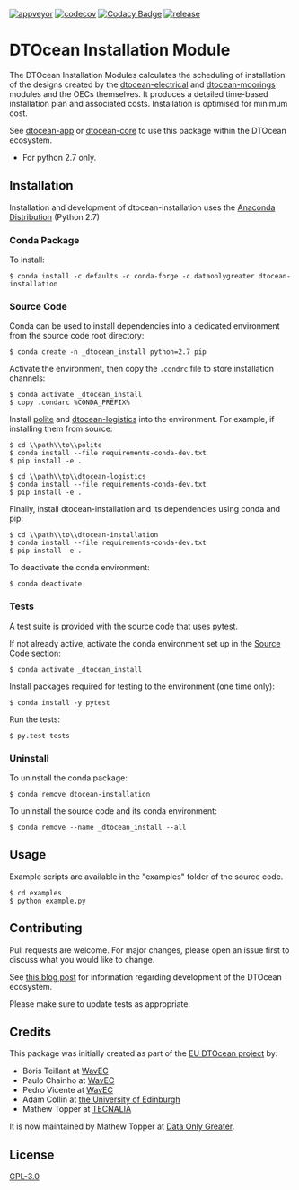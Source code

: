 [![appveyor](https://ci.appveyor.com/api/projects/status/github/DTOcean/dtocean-installation?branch=master&svg=true)](https://ci.appveyor.com/project/DTOcean/dtocean-installation)
[![codecov](https://codecov.io/gh/DTOcean/dtocean-installation/branch/master/graph/badge.svg)](https://codecov.io/gh/DTOcean/dtocean-installation)
[![Codacy Badge](https://api.codacy.com/project/badge/Grade/a573ce6a8ee64b3b897bd18c6116cfc3)](https://www.codacy.com/project/H0R5E/dtocean-installation/dashboard?utm_source=github.com&amp;utm_medium=referral&amp;utm_content=DTOcean/dtocean-installation&amp;utm_campaign=Badge_Grade_Dashboard&amp;branchId=11719312)
[![release](https://img.shields.io/github/release/DTOcean/dtocean-installation.svg)](https://github.com/DTOcean/dtocean-installation/releases/latest)

# DTOcean Installation Module

The DTOcean Installation Modules calculates the scheduling of installation of 
the designs created by the [dtocean-electrical]( 
https://github.com/DTOcean/dtocean-electrical) and [dtocean-moorings]( 
https://github.com/DTOcean/dtocean-moorings) modules and the OECs themselves. 
It produces a detailed time-based installation plan and associated costs. 
Installation is optimised for minimum cost. 

See [dtocean-app](https://github.com/DTOcean/dtocean-app) or [dtocean-core](
https://github.com/DTOcean/dtocean-app) to use this package within the DTOcean
ecosystem.

* For python 2.7 only.

## Installation

Installation and development of dtocean-installation uses the [Anaconda 
Distribution](https://www.anaconda.com/distribution/) (Python 2.7)

### Conda Package

To install:

```
$ conda install -c defaults -c conda-forge -c dataonlygreater dtocean-installation
```

### Source Code

Conda can be used to install dependencies into a dedicated environment from
the source code root directory:

```
$ conda create -n _dtocean_install python=2.7 pip
```

Activate the environment, then copy the `.condrc` file to store installation  
channels:

```
$ conda activate _dtocean_install
$ copy .condarc %CONDA_PREFIX%
```

Install [polite](https://github.com/DTOcean/polite) and [dtocean-logistics](
https://github.com/DTOcean/dtocean-logistics) into the environment. For 
example, if installing them from source:

```
$ cd \\path\\to\\polite
$ conda install --file requirements-conda-dev.txt
$ pip install -e .
```

```
$ cd \\path\\to\\dtocean-logistics
$ conda install --file requirements-conda-dev.txt
$ pip install -e .
```

Finally, install dtocean-installation and its dependencies using conda and pip:

```
$ cd \\path\\to\\dtocean-installation
$ conda install --file requirements-conda-dev.txt
$ pip install -e .
```

To deactivate the conda environment:

```
$ conda deactivate
```

### Tests

A test suite is provided with the source code that uses [pytest](
https://docs.pytest.org).

If not already active, activate the conda environment set up in the [Source 
Code](#source-code) section:

```
$ conda activate _dtocean_install
```

Install packages required for testing to the environment (one time only):

```
$ conda install -y pytest
```

Run the tests:

``` 
$ py.test tests
```

### Uninstall

To uninstall the conda package:

```
$ conda remove dtocean-installation
```

To uninstall the source code and its conda environment:

```
$ conda remove --name _dtocean_install --all
```

## Usage

Example scripts are available in the "examples" folder of the source code.

```
$ cd examples
$ python example.py
```

## Contributing

Pull requests are welcome. For major changes, please open an issue first to
discuss what you would like to change.

See [this blog post](
https://www.dataonlygreater.com/latest/professional/2017/03/09/dtocean-development-change-management/)
for information regarding development of the DTOcean ecosystem.

Please make sure to update tests as appropriate.

## Credits

This package was initially created as part of the [EU DTOcean project](
https://www.dtoceanplus.eu/About-DTOceanPlus/History) by:

 * Boris Teillant at [WavEC](https://www.wavec.org/)
 * Paulo Chainho at [WavEC](https://www.wavec.org/)
 * Pedro Vicente at [WavEC](https://www.wavec.org/)
 * Adam Collin at [the University of Edinburgh](https://www.ed.ac.uk/)
 * Mathew Topper at [TECNALIA](https://www.tecnalia.com)

It is now maintained by Mathew Topper at [Data Only Greater](
https://www.dataonlygreater.com/).

## License

[GPL-3.0](https://choosealicense.com/licenses/gpl-3.0/)
